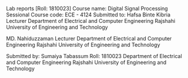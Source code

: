 Lab reports [Roll: 1810023]
Course name: Digital Signal Processing Sessional
Course code: ECE - 4124
Submitted to:
Hafsa Binte Kibria
Lecturer
Department of Electrical and Computer Engineering
Rajshahi University of Engineering and Technology

MD. Nahiduzzaman
Lecturer
Department of Electrical and Computer Engineering
Rajshahi University of Engineering and Technology

Submitted by:
Sumaiya Tabassum
Roll: 1810023
Department of Electrical and Computer Engineering
Rajshahi University of Engineering and Technology
 
